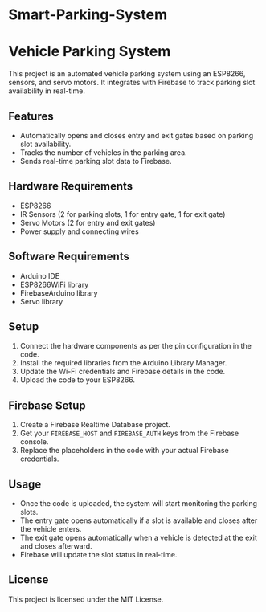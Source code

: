# Smart-Parking-System

# Vehicle Parking System

This project is an automated vehicle parking system using an ESP8266, sensors, and servo motors. It integrates with Firebase to track parking slot availability in real-time.

## Features
- Automatically opens and closes entry and exit gates based on parking slot availability.
- Tracks the number of vehicles in the parking area.
- Sends real-time parking slot data to Firebase.

## Hardware Requirements
- ESP8266
- IR Sensors (2 for parking slots, 1 for entry gate, 1 for exit gate)
- Servo Motors (2 for entry and exit gates)
- Power supply and connecting wires

## Software Requirements
- Arduino IDE
- ESP8266WiFi library
- FirebaseArduino library
- Servo library

## Setup
1. Connect the hardware components as per the pin configuration in the code.
2. Install the required libraries from the Arduino Library Manager.
3. Update the Wi-Fi credentials and Firebase details in the code.
4. Upload the code to your ESP8266.

## Firebase Setup
1. Create a Firebase Realtime Database project.
2. Get your `FIREBASE_HOST` and `FIREBASE_AUTH` keys from the Firebase console.
3. Replace the placeholders in the code with your actual Firebase credentials.

## Usage
- Once the code is uploaded, the system will start monitoring the parking slots.
- The entry gate opens automatically if a slot is available and closes after the vehicle enters.
- The exit gate opens automatically when a vehicle is detected at the exit and closes afterward.
- Firebase will update the slot status in real-time.

## License
This project is licensed under the MIT License.
